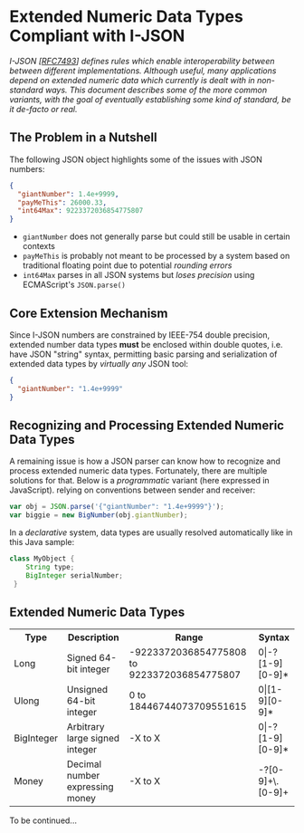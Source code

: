 # Extended Numeric Data Types Compliant with I-JSON

*I-JSON [[RFC7493](https://tools.ietf.org/html/rfc7493)] defines rules which enable
interoperability between between different implementations. Although useful, 
many applications depend on extended numeric data which currently is dealt with in 
non-standard ways. This document describes some of the more common variants,
with the goal of eventually establishing some kind of standard, be it de-facto or real.*

## The Problem in a Nutshell
The following JSON object highlights some of the issues with JSON numbers:
```json
{
  "giantNumber": 1.4e+9999,
  "payMeThis": 26000.33,
  "int64Max": 9223372036854775807
}
```
- `giantNumber` does not generally parse but could still be usable in certain contexts
- `payMeThis` is probably not meant to be processed by a system based on traditional floating point due to potential *rounding errors*
- `int64Max` parses in all JSON systems but *loses precision* using ECMAScript's `JSON.parse()`

## Core Extension Mechanism
Since I-JSON numbers are constrained by IEEE-754 double precision, extended number data
types **must** be enclosed within double quotes, i.e. have JSON "string" syntax,
permitting basic parsing and serialization of extended data types by *virtually any* JSON tool:
```json
{
  "giantNumber": "1.4e+9999"
}
```

## Recognizing and Processing Extended Numeric Data Types
A remaining issue is how a JSON parser can know how to recognize and process
extended numeric data types.  Fortunately, there are multiple solutions for that.
Below is a *programmatic* variant (here expressed in JavaScript). relying on
conventions between sender and receiver:
```javascript
var obj = JSON.parse('{"giantNumber": "1.4e+9999"}');
var biggie = new BigNumber(obj.giantNumber);
```
In a *declarative* system, data types are usually resolved automatically like in this Java sample:
```java
class MyObject {
    String type;
    BigInteger serialNumber;
 }
 ```
    
## Extended Numeric Data Types
<table>
  <tr><th>Type</th><th>Description</th><th>Range</th><th>Syntax</th></tr>
  <tr><td>Long</td><td>Signed 64-bit integer</td><td>-9223372036854775808 to 9223372036854775807</td><td>0|-?[1-9][0-9]*</td></tr>
  <tr><td>Ulong</td><td>Unsigned 64-bit integer</td><td>0 to 18446744073709551615</td><td>0|[1-9][0-9]*</td></tr>
  <tr><td>BigInteger</td><td>Arbitrary large signed integer</td><td>-X to X</td><td>0|-?[1-9][0-9]*</td></tr>
  <tr><td>Money</td><td>Decimal number expressing money</td><td>-X to X</td><td>-?[0-9]+\.[0-9]+</td></tr>
</table>
To be continued...
